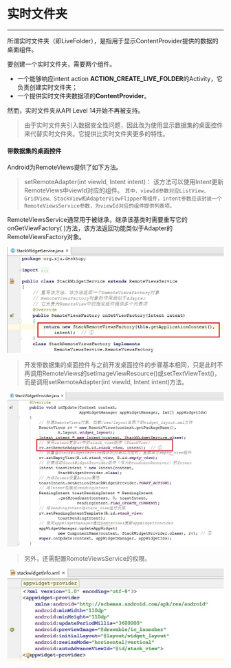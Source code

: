 ﻿# 实时文件夹

---


所谓实时文件夹（即LiveFolder），是指用于显示ContentProvider提供的数据的桌面组件。


要创建一个实时文件夹，需要两个组件。
- 一个能够响应intent action **ACTION_CREATE_LIVE_FOLDER**的Activity，它负责创建实时文件夹；
- 一个提供实时文件夹数据项的**ContentProvider**。


然而，实时文件夹从API Level 14开始不再被支持。
> 由于实时文件夹引入数据安全性问题，因此改为使用显示数据集的桌面控件来代替实时文件夹。它提供比实时文件夹更多的特性。


#### 带数据集的桌面控件
Android为RemoteViews提供了如下方法。
>setRemoteAdapter(int viewId, Intent intent)：
>该方法可以使用Intent更新RemoteViews中viewId对应的组件。
`其中，viewId参数对应ListView、GridView、StackView和AdapterViewFlipper等组件，intent参数应该封装一个RemoteViewsService参数，为viewId对应的组件提供列表项。`


RemoteViewsService通常用于被继承，继承该基类时需要重写它的onGetViewFactory( )方法，该方法返回功能类似于Adapter的RemoteViewsFactory对象。

![](04.png)
 > 开发带数据集的桌面控件与之前开发桌面控件的步骤基本相同，只是此时不再调用RemoteViews的setImageViewResource()或setTextViewText()，而是调用setRemoteAdapter(int viewId, Intent intent)方法。
 
 ![](05.png)
> 另外，还需配置RomoteViewsService的权限。

![](06.png)

